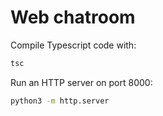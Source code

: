# Web chatroom

Compile Typescript code with:

```sh
tsc
```

Run an HTTP server on port 8000:

```sh
python3 -m http.server
```
